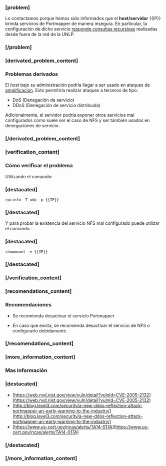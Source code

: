 ### [problem]
Lo contactamos porque hemos sido informados que el **host/servidor** {{IP}} brinda servicios de Portmapper de manera insegura. 
En particular, la configuración de dicho servicio 
[responde consultas recursivas](https://www.us-cert.gov/ncas/alerts/TA13-088A) realizadas desde fuera de la red de la UNLP.
### [/problem]

### [derivated_problem_content]
### Problemas derivados

El *host* bajo su administración podría llegar a ser usado en ataques de
[amplificación](https://www.us-cert.gov/ncas/alerts/TA14-017A). Esto
permitiría realizar ataques a terceros de tipo:

* DoS (Denegación de servicio)
* DDoS (Denegación de servicio distribuida)

Adicionalmente, el servidor podría exponer otros servicios mal configurados como suele ser el caso de NFS y ser también usados en denegaciónes de servicio.

### [/derivated_problem_content]

### [verification_content]
### Cómo verificar el problema

Utilizando el comando:
### [destacated]
    rpcinfo -T udp -p {{IP}}
### [/destacated]
Y para probar la existencia del servicio NFS mal configurado puede utilizar el comando:
### [destacated]
    showmount -e {{IP}}
### [/destacated]

### [/verification_content]
### [recomendations_content]

### Recomendaciones

* Se recomienda desactivar el servicio Portmapper.

* En caso que exista, se recomienda desactivar el servicio de NFS o configurarlo debidamente.

### [/recomendations_content]

### [more_information_content]

### Mas información
### [destacated]
* [https://web.nvd.nist.gov/view/vuln/detail?vulnId=CVE-2005-2132](https://web.nvd.nist.gov/view/vuln/detail?vulnId=CVE-2005-2132)
* [http://blog.level3.com/security/a-new-ddos-reflection-attack-portmapper-an-early-warning-to-the-industry/](http://blog.level3.com/security/a-new-ddos-reflection-attack-portmapper-an-early-warning-to-the-industry/)
* [https://www.us-cert.gov/ncas/alerts/TA14-017A](https://www.us-cert.gov/ncas/alerts/TA14-017A)

### [/destacated]
### [/more_information_content]

